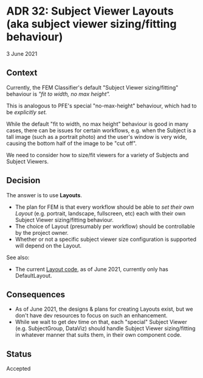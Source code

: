 # ADR 32: Subject Viewer Layouts (aka subject viewer sizing/fitting behaviour)

3 June 2021

## Context

Currently, the FEM Classifier's default "Subject Viewer sizing/fitting" behaviour is _"fit to width, no max height"._

This is analogous to PFE's special "no-max-height" behaviour, which had to be _explicitly set._

While the default "fit to width, no max height" behaviour is good in many cases, there can be issues for certain workflows, e.g. when the Subject is a tall image (such as a portrait photo) and the user's window is very wide, causing the bottom half of the image to be "cut off".

We need to consider how to size/fit viewers for a variety of Subjects and Subject Viewers.

## Decision

The answer is to use **Layouts**.

- The plan for FEM is that every workflow should be able to _set their own Layout_ (e.g. portrait, landscape, fullscreen, etc) each with their own Subject Viewer sizing/fitting behaviour.
- The choice of Layout (presumably per workflow) should be controllable by the project owner.
- Whether or not a specific subject viewer size configuration is supported will depend on the Layout.

See also:
- The current [Layout code](../../packages/lib-classifier/src/components/Classifier/components/Layout), as of June 2021, currently only has DefaultLayout.

## Consequences

- As of June 2021, the designs & plans for creating Layouts exist, but we don't have dev resources to focus on such an enhancement.
- While we wait to get dev time on that, each "special" Subject Viewer (e.g. SubjectGroup, DataViz) should handle Subject Viewer sizing/fitting in whatever manner that suits them, in their own component code.

## Status

Accepted
